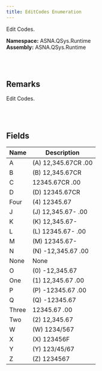 ```yaml
---
title: EditCodes Enumeration
---
```


Edit Codes.

**Namespace:** ASNA.QSys.Runtime <br/>
**Assembly:** ASNA.QSys.Runtime

<br>
<br>

## Remarks

Edit Codes.

[//]: # ($$TODO: Complete the Remarks section.)

<br>
<br>

## Fields

| Name | Description
| --- | --- 
| A | (A)  12,345.67CR .00
| B | (B)  12,345.67CR
| C | 12345.67CR .00
| D | (D)   12345.67CR
| Four | (4)   12345.67
| J | (J)  12,345.67-  .00
| K | (K)  12,345.67-
| L | (L)   12345.67-  .00
| M | (M)   12345.67-
| N | (N) -12,345.67   .00
| None | None
| O | (0) -12,345.67
| One | (1)  12,345.67   .00
| P | (P)  -12345.67   .00
| Q | (Q)  -12345.67
| Three | 12345.67   .00
| Two | (2)  12,345.67
| W | (W)  1234/567
| X | (X)  123456F
| Y | (Y)  123/45/67
| Z | (Z)   1234567

<br>
<br>

